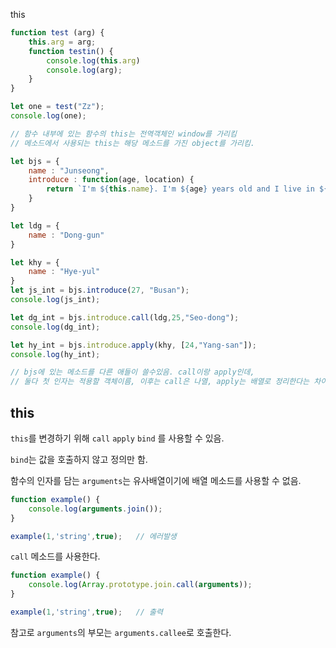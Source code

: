  this 

```javascript
function test (arg) {
    this.arg = arg;
    function testin() {
        console.log(this.arg)
        console.log(arg);
    }
}

let one = test("Zz");
console.log(one);

// 함수 내부에 있는 함수의 this는 전역객체인 window를 가리킴
// 메소드에서 사용되는 this는 해당 메소드를 가진 object를 가리킴.

let bjs = {
    name : "Junseong",
    introduce : function(age, location) {
        return `I'm ${this.name}. I'm ${age} years old and I live in ${location}`
    }
}

let ldg = {
    name : "Dong-gun"
}

let khy = {
    name : "Hye-yul"
}
let js_int = bjs.introduce(27, "Busan");
console.log(js_int);

let dg_int = bjs.introduce.call(ldg,25,"Seo-dong");
console.log(dg_int);

let hy_int = bjs.introduce.apply(khy, [24,"Yang-san"]);
console.log(hy_int);

// bjs에 있는 메소드를 다른 애들이 쓸수있음. call이랑 apply인데,
// 둘다 첫 인자는 적용할 객체이름, 이후는 call은 나열, apply는 배열로 정리한다는 차이.

```




## this

`this`를 변경하기 위해 `call` `apply` `bind` 를 사용할 수 있음.

`bind`는 값을 호출하지 않고 정의만 함.

함수의 인자를 담는 `arguments`는 유사배열이기에 배열 메소드를 사용할 수 없음.

```javascript
function example() {
    console.log(arguments.join());
} 

example(1,'string',true);   // 에러발생
```
`call` 메소드를 사용한다.
```javascript
function example() {
    console.log(Array.prototype.join.call(arguments));
}

example(1,'string',true);   // 출력
```

참고로 `arguments`의 부모는 `arguments.callee`로 호출한다.